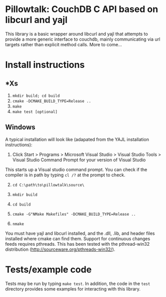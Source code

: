Pillowtalk: CouchDB C API based on libcurl and yajl
===================================================

This library is a basic wrapper around libcurl and yajl that attempts to
provide a more generic interface to couchdb, mainly communicating via url
targets rather than explicit method calls.  More to come...


# Install instructions

## *Xs

1. ```mkdir build; cd build```
2. ```cmake -DCMAKE_BUILD_TYPE=Release ..```
3. ```make```
4. ```make test [optional]```

## Windows
A typical installation will look like (adapated from the YAJL installation
instructions):

1. Click Start > Programs > Microsoft Visual Studio > Visual Studio Tools >
Visual Studio Command Prompt for your version of Visual Studio

  This starts up a Visual studio command prompt. You can check if the compiler
  is in path by typing ```cl /?``` at the  prompt to check.

2. ```cd C:\path\to\pillowtalk\source\```

3. ```mkdir build```

4. ```cd build```

5. ```cmake -G"NMake Makefiles" -DCMAKE_BUILD_TYPE=Release ..```

6. ``` nmake ```


You must have yajl and libcurl installed, and the .dll, .lib, and header files
installed where cmake can find them.  Support for continuous changes feeds
requires pthreads.  This has been tested with the pthread-win32 distribution
(http://sourceware.org/pthreads-win32/).

# Tests/example code

Tests may be run by typing ```make test```.  In addition, the code in the
```test``` directory provides some examples for interacting with this library.

